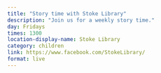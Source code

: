 ```yaml
---
title: "Story time with Stoke Library"
description: "Join us for a weekly story time."
day: Fridays
times: 1300
location-display-name: Stoke Library
category: children
link: https://www.facebook.com/StokeLibrary/
format: live
---
```

